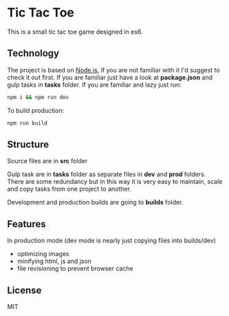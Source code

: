 # Tic Tac Toe
This is a small tic tac toe game designed in es6.



## Technology

The project is based on [Node.js](https://nodejs.org/en/), if you are not familiar with it I'd suggest to check it out first.
If you are familiar just have a look at **package.json** and gulp tasks in **tasks** folder.
If you are familiar and lazy just run:

```sh
npm i && npm run dev
```

To build production:

```sh
npm run build
```

## Structure

Source files are in **src** folder

Gulp task are in **tasks** folder as separate files in **dev** and **prod** folders. There are some redundancy but in this way it is very easy to maintain, scale and copy tasks from one project to another.

Development and production builds are going to **builds** folder.

## Features

In production mode (dev mode is nearly just copying files into builds/dev)

- optimizing images
- minifying html, js and json
- file revisioning to prevent browser cache

## License

MIT
